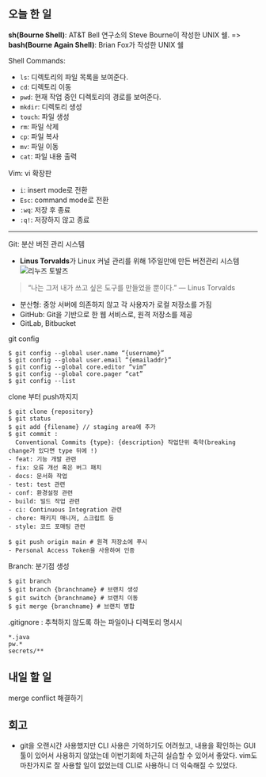 ## 오늘 한 일

**sh(Bourne Shell)**: AT&T Bell 연구소의 Steve Bourne이 작성한 UNIX 쉘.
=> **bash(Bourne Again Shell)**: Brian Fox가 작성한 UNIX 쉘

Shell Commands:
- `ls`: 디렉토리의 파일 목록을 보여준다.
- `cd`: 디렉토리 이동
- `pwd`: 현재 작업 중인 디렉토리의 경로를 보여준다.
- `mkdir`: 디렉토리 생성
- `touch`: 파일 생성
- `rm`: 파일 삭제
- `cp`: 파일 복사
- `mv`: 파일 이동
- `cat`: 파일 내용 출력


Vim: vi 확장판
- `i`: insert mode로 전환
- `Esc`: command mode로 전환
- `:wq`: 저장 후 종료
- `:q!`: 저장하지 않고 종료
----

Git: 분산 버전 관리 시스템
- **Linus Torvalds**가 Linux 커널 관리를 위해 1주일만에 만든 버전관리 시스템
![리누즈 토발즈](https://img1.daumcdn.net/thumb/R800x0/?scode=mtistory2&fname=https%3A%2F%2Ft1.daumcdn.net%2Fcfile%2Ftistory%2F1519303D504B741506)
> “나는 그저 내가 쓰고 싶은 도구를 만들었을 뿐이다.” — Linus Torvalds


- 분산형: 중앙 서버에 의존하지 않고 각 사용자가 로컬 저장소를 가짐
- GitHub: Git을 기반으로 한 웹 서비스로, 원격 저장소를 제공
- GitLab, Bitbucket


git config
```
$ git config --global user.name “{username}”
$ git config --global user.email “{emailaddr}”
$ git config --global core.editor “vim”
$ git config --global core.pager “cat”
$ git config --list
```
clone 부터 push까지지
```
$ git clone {repository}
$ git status
$ git add {filename} // staging area에 추가
$ git commit : 
  Conventional Commits {type}: {description} 작업단위 축약(breaking change가 있다면 type 뒤에 !)
- feat: 기능 개발 관련
- fix: 오류 개선 혹은 버그 패치
- docs: 문서화 작업
- test: test 관련
- conf: 환경설정 관련
- build: 빌드 작업 관련
- ci: Continuous Integration 관련
- chore: 패키지 매니저, 스크립트 등
- style: 코드 포매팅 관련

$ git push origin main # 원격 저장소에 푸시 
- Personal Access Token을 사용하여 인증 
```
Branch: 분기점 생성
```
$ git branch 
$ git branch {branchname} # 브랜치 생성
$ git switch {branchname} # 브랜치 이동
$ git merge {branchname} # 브랜치 병합
```
.gitignore : 추척하지 않도록 하는 파일이나 디렉토리 명시시
```
*.java
pw.*
secrets/**

```
## 내일 할 일

merge conflict 해결하기 


## 회고

- git을 오랜시간 사용했지만 CLI 사용은 기억하기도 어려웠고, 내용을 확인하는 GUI 툴이 있어서 사용하지 않았는데 이번기회에 차근히 실습할 수 있어서 좋았다. vim도 마찬가지로 잘 사용할 일이 없었는데 CLI로 사용하니 더 익숙해질 수 있었다. 

